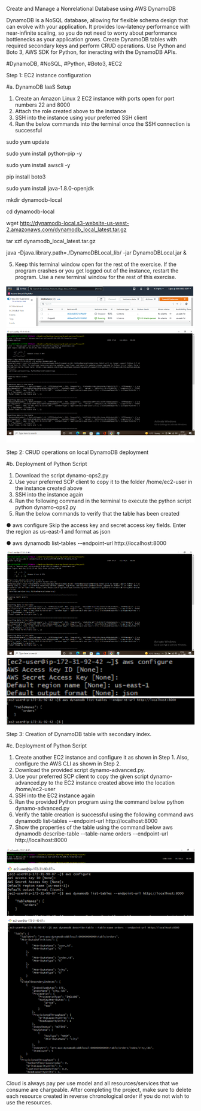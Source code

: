 Create and Manage a Nonrelational Database using AWS DynamoDB

DynamoDB is a NoSQL database, allowing for flexible schema design that can evolve with your application. It provides low-latency performance with near-infinite scaling, so you do not need to worry about performance bottlenecks as your application grows. Create DynamoDB tables with required secondary keys and perform CRUD operations. Use Python and Boto 3, AWS SDK for Python, for ineracting with the DynamoDB APIs.

#DynamoDB, #NoSQL, #Python, #Boto3, #EC2

Step 1: EC2 instance configuration

#a. DynamoDB IaaS Setup

1) Create an Amazon Linux 2 EC2 instance with ports open for port numbers 22 and 8000
2) Attach the role created above to the instance
3) SSH into the instance using your preferred SSH client
4) Run the below commands into the terminal once the SSH connection is successful

sudo yum update

sudo yum install python-pip -y

sudo yum install awscli -y

pip install boto3

sudo yum install java-1.8.0-openjdk

mkdir dynamodb-local

cd dynamodb-local

wget http://dynamodb-local.s3-website-us-west-2.amazonaws.com/dynamodb_local_latest.tar.gz

tar xzf dynamodb_local_latest.tar.gz

java -Djava.library.path=./DynamoDBLocal_lib/ -jar DynamoDBLocal.jar &

5) Keep this terminal window open for the rest of the exercise. If the program crashes or you get logged out of the instance, restart the program. Use a new terminal window for the rest of this exercise. 

<img src="https://github.com/hisujata/Create-and-Manage-a-Nonrelational-Database-using-AWS-DynamoDB/blob/master/screenshot1.png">

<img src="https://github.com/hisujata/Create-and-Manage-a-Nonrelational-Database-using-AWS-DynamoDB/blob/master/Screenshot2.png">

Step 2: CRUD operations on local DynamoDB deployment

#b. Deployment of Python Script

1) Download the script dynamo-ops2.py
2) Use your preferred SCP client to copy it to the folder /home/ec2-user in the instance created above
3) SSH into the instance again
4) Run the following command in the terminal to execute the python script
python dynamo-ops2.py
5) Run the below commands  to verify that the table has been created

● aws configure
Skip the access key and secret access key fields. Enter the region as us-east-1 and format as json

● aws dynamodb list-tables --endpoint-url http://localhost:8000

<img src="https://github.com/hisujata/Create-and-Manage-a-Nonrelational-Database-using-AWS-DynamoDB/blob/master/Screenshot3.png">

<img src="https://github.com/hisujata/Create-and-Manage-a-Nonrelational-Database-using-AWS-DynamoDB/blob/master/Screenshot4.png">

<img src="https://github.com/hisujata/Create-and-Manage-a-Nonrelational-Database-using-AWS-DynamoDB/blob/master/Screenshot5.png">

Step 3: Creation of DynamoDB table with secondary index. 

#c. Deployment of Python Script 

1) Create another EC2 instance and configure it as shown in Step 1. Also, configure the AWS CLI as shown in Step 2.
2) Download the provided script dynamo-advanced.py. 
3)  Use your preferred SCP client to copy the given script dynamo-advanced.py to the EC2 instance created above into the location /home/ec2-user
4) SSH into the EC2 instance again
5) Run the provided Python program using the command below
python dynamo-advanced.py
6) Verify the table creation is successful using the following command
aws dynamodb list-tables --endpoint-url http://localhost:8000
7) Show the properties of the table using the command below
aws dynamodb describe-table --table-name orders --endpoint-url http://localhost:8000

<img src="https://github.com/hisujata/Create-and-Manage-a-Nonrelational-Database-using-AWS-DynamoDB/blob/master/Screenshot6.png">
<img src="https://github.com/hisujata/Create-and-Manage-a-Nonrelational-Database-using-AWS-DynamoDB/blob/master/Screenshot7.png">
<img src="https://github.com/hisujata/Create-and-Manage-a-Nonrelational-Database-using-AWS-DynamoDB/blob/master/Screenshot8.png">



Cloud is always pay per use model and all resources/services that we consume are chargeable. After completing the project, make sure to delete each resource created in reverse chronological order if you do not wish to use the resources.



